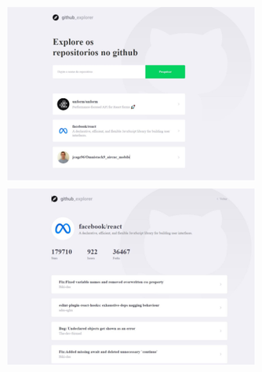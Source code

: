 ![Alt text](src/assets/github_readme_images/dashboard.JPG?raw=true "Dashboard")

![Alt text](src/assets/github_readme_images/repository.JPG?raw=true "Repository")
